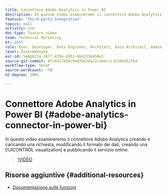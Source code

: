 ```yaml
---
title: Connettore Adobe Analytics in Power BI
description: In questo video esamineremo il connettore Adobe Analytics creando e caricando una richiesta, modificando il formato dei dati, creando una visualizzazione e pubblicando il servizio online.
feature: "Third-party Integration"
topics: null
activity: use
doc-type: feature video
team: Technical Marketing
kt: 1655
role: User, Developer, Data Engineer, Architect, Data Architect, Admin, Leader
level: Intermediate
exl-id: 5e6bb1fe-1677-479e-b953-6b42356450e1
source-git-commit: 8fc641743bc9e07b838a22ca64ccc15344d52764
workflow-type: tm+mt
source-wordcount: '78'
ht-degree: 100%

---
```


# Connettore Adobe Analytics in Power BI {#adobe-analytics-connector-in-power-bi}

In questo video esamineremo il connettore Adobe Analytics creando e caricando una richiesta, modificando il formato dei dati, creando una [!UICONTROL visualization] e pubblicando il servizio online.

>[!VIDEO](https://video.tv.adobe.com/v/41425/?quality=12&learn=on&captions=ita)

## Risorse aggiuntive {#additional-resources}

* [Documentazione sulle funzioni](https://docs.microsoft.com/it-IT/power-bi/desktop-connect-adobe-analytics)
